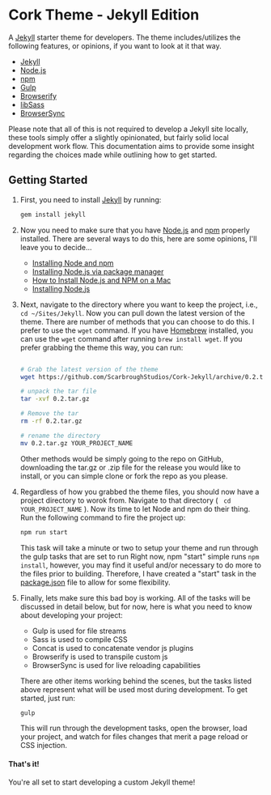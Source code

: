 # Cork Theme - Jekyll Edition

A [Jekyll](http://jekyllrb.com/) starter theme for developers. The theme includes/utilizes the following features, or opinions, if you want to look at it that way.

- [Jekyll](http://jekyllrb.com/)
- [Node.js](https://nodejs.org/)
- [npm](https://www.npmjs.com/)
- [Gulp](http://gulpjs.com/)
- [Browserify](http://browserify.org/)
- [libSass](http://libsass.org/)
- [BrowserSync](http://www.browsersync.io/)

Please note that all of this is not required to develop a Jekyll site locally, these tools simply offer a slightly opinionated, but fairly solid local development work flow. This documentation aims to provide some insight regarding the choices made while outlining how to get started.

## Getting Started

1. First, you need to install [Jekyll](http://jekyllrb.com/) by running:
    ``` bash
    gem install jekyll 
    ```

2. Now you need to make sure that you have [Node.js](https://nodejs.org/) and [npm](https://www.npmjs.com/) properly installed. There are several ways to do this, here are some opinions, I'll leave you to decide...
    * [Installing Node and npm](https://www.joyent.com/blog/installing-node-and-npm/)
    * [Installing Node.js via package manager](https://github.com/joyent/node/wiki/Installing-Node.js-via-package-manager)
    * [How to Install Node.js and NPM on a Mac](http://blog.teamtreehouse.com/install-node-js-npm-mac)
    * [Installing Node.js](https://www.araport.org/docs/science-apps-configuring-development-environment/installing-nodejs)

3. Next, navigate to the directory where you want to keep the project, i.e., ` cd ~/Sites/Jekyll `. Now you can pull down the latest version of the theme. There are number of methods that you can choose to do this. I prefer to use the ` wget ` command. If you have [Homebrew](http://brew.sh/) installed, you can use the ` wget ` command after running ` brew install wget `. If you prefer grabbing the theme this way, you can run:
    ``` bash

    # Grab the latest version of the theme
    wget https://github.com/ScarbroughStudios/Cork-Jekyll/archive/0.2.tar.gz

    # unpack the tar file
    tar -xvf 0.2.tar.gz

    # Remove the tar
    rm -rf 0.2.tar.gz

    # rename the directory
    mv 0.2.tar.gz YOUR_PROJECT_NAME

    ```
    Other methods would be simply going to the repo on GitHub, downloading the tar.gz or .zip file for the release you would like to install, or you can simple clone or fork the repo as you please.

4. Regardless of how you grabbed the theme files, you should now have a project directory to worok from. Navigate to that directory ( ` cd YOUR_PROJECT_NAME` ). Now its time to let Node and npm do their thing. Run the following command to fire the project up:
    ``` bash
    npm run start
    ```
    This task will take a minute or two to setup your theme and run through the gulp tasks that are set to run 
    Right now, npm "start" simple runs ` npm install `, however, you may find it useful and/or necessary to do more to the files prior to building. Therefore, I have created a "start" task in the [package.json](https://github.com/ScarbroughStudios/Cork-Jekyll/blob/master/package.json) file to allow for some flexibility.

5. Finally, lets make sure this bad boy is working. All of the tasks will be discussed in detail below, but for now, here is what you need to know about developing your project:
    * Gulp is used for file streams
    * Sass is used to compile CSS
    * Concat is used to concatenate vendor js plugins
    * Browserify is used to transpile custom js
    * BrowserSync is used for live reloading capabilities

    There are other items working behind the scenes, but the tasks listed above represent what will be used most during development. To get started, just run:
    ``` bash
    gulp
    ```
    This will run through the development tasks, open the browser, load your project, and watch for files changes that merit a page reload or CSS injection.


#### That's it!

You're all set to start developing a custom Jekyll theme!
